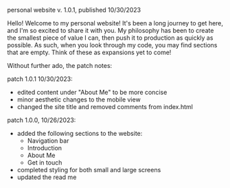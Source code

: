 personal website v. 1.0.1, published 10/30/2023

Hello! Welcome to my personal website! It's been a long journey to get here, and I'm so excited to share it with you. My philosophy has been to create the smallest piece of value I can, then push it to production as quickly as possible. As such, when you look through my code, you may find sections that are empty. Think of these as expansions yet to come! 

Without further ado, the patch notes:

patch 1.0.1 10/30/2023:
- edited content under "About Me" to be more concise
- minor aesthetic changes to the mobile view
- changed the site title and removed comments from index.html


patch 1.0.0, 10/26/2023:
- added the following sections to the website:
    - Navigation bar
    - Introduction
    - About Me
    - Get in touch
- completed styling for both small and large screens
- updated the read me

